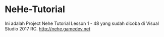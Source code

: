 # NeHe-Tutorial

Ini adalah Project Nehe Tutorial Lesson 1 - 48 yang sudah dicoba di Visual Studio 2017 RC.
http://nehe.gamedev.net
